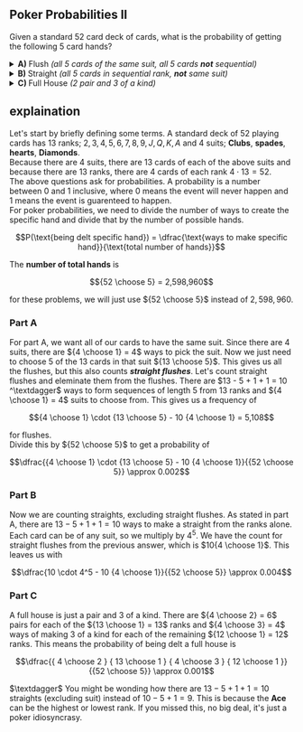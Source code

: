 ## Poker Probabilities II
Given a standard $52$ card deck of cards, what is the probability of getting the following $5$ card hands?
<details><summary><b>A) </b> Flush <em>(all 5 cards of the same suit, all 5 cards <b>not</b> sequential)</em></summary>$$\dfrac{{4 \choose 1} \cdot {13 \choose 5} - 10 {4 \choose 1}}{{52 \choose 5}} \approx 0.002$$</details>
<details><summary><b>B) </b> Straight <em>(all 5 cards in sequential rank, <b>not</b> same suit)</em></summary>$$\dfrac{10 \cdot 4^5 - 10 {4 \choose 1}}{{52 \choose 5}} \approx 0.004$$</details>
<details><summary><b>C) </b> Full House <em>(2 pair and 3 of a kind)</em></summary>$$\dfrac{{ 4 \choose 2 } { 13 \choose 1 } { 4 \choose 3 } { 12 \choose 1 }}{{52 \choose 5}} \approx 0.001$$</details>

## explaination
Let's start by briefly defining some terms.  A standard deck of $52$ playing cards has $13$ ranks; $2, 3, 4, 5,6,7,8,9,J,Q,K,A$ and $4$ suits; **Clubs**, **spades**, **hearts**, **Diamonds**.  
Because there are $4$ suits, there are $13$ cards of each of the above suits and because there are $13$ ranks, there are $4$ cards of each rank $4 \cdot 13 = 52$.  
The above questions ask for probabilities.  A probability is a number between $0$ and $1$ inclusive, where $0$ means the event will never happen and $1$ means the event is guarenteed to happen.  
For poker probabilities, we need to divide the number of ways to create the specific hand and divide that by the number of possible hands.
```math
P(\text{being delt specific hand}) = \dfrac{\text{ways to make specific hand}}{\text{total number of hands}}
```
The **number of total hands** is 
```math
{52 \choose 5} = 2,598,960
```
for these problems, we will just use ${52 \choose 5}$ instead of $2,598,960$.  
### Part A
For part A, we want all of our cards to have the same suit.  Since there are $4$ suits, there are ${4 \choose 1} = 4$ ways to pick the suit.  Now we just need to choose $5$ of the $13$ cards in that suit ${13 \choose 5}$.  This gives us all the flushes, but this also counts ***straight flushes***.  Let's count straight flushes and eleminate them from the flushes.  There are $13 - 5 + 1 + 1 = 10 ^\textdagger$ ways to form sequences of length $5$ from $13$ ranks and ${4 \choose 1} = 4$ suits to choose from.  This gives us a frequency of

```math
{4 \choose 1} \cdot {13 \choose 5} - 10 {4 \choose 1} = 5,108
```
for flushes.  
Divide this by ${52 \choose 5}$ to get a probability of
```math
\dfrac{{4 \choose 1} \cdot {13 \choose 5} - 10 {4 \choose 1}}{{52 \choose 5}} \approx 0.002
```
### Part B
Now we are counting straights, excluding straight flushes.  As stated in part A, there are $13 - 5 + 1 + 1 = 10$ ways to make a straight from the ranks alone.  Each card can be of any suit, so we multiply by $4^5$.  We have the count for straight flushes from the previous answer, which is $10{4 \choose 1}$.  This leaves us with
```math
\dfrac{10 \cdot 4^5 - 10 {4 \choose 1}}{{52 \choose 5}} \approx 0.004
```
### Part C
A full house is just a pair and $3$ of a kind.  There are ${4 \choose 2} = 6$ pairs for each of the ${13 \choose 1} = 13$ ranks and ${4 \choose 3} = 4$ ways of making $3$ of a kind for each of the remaining ${12 \choose 1} = 12$ ranks.  This means the probability of being delt a full house is
```math
\dfrac{{ 4 \choose 2 } { 13 \choose 1 } { 4 \choose 3 } { 12 \choose 1 }}{{52 \choose 5}} \approx 0.001
```
$\textdagger$ You might be wonding how there are $13 - 5 + 1 + 1 = 10$ straights (excluding suit) instead of $10 - 5 + 1 = 9$.  This is because the **Ace** can be the highest or lowest rank.  If you missed this, no big deal, it's just a poker idiosyncrasy.

